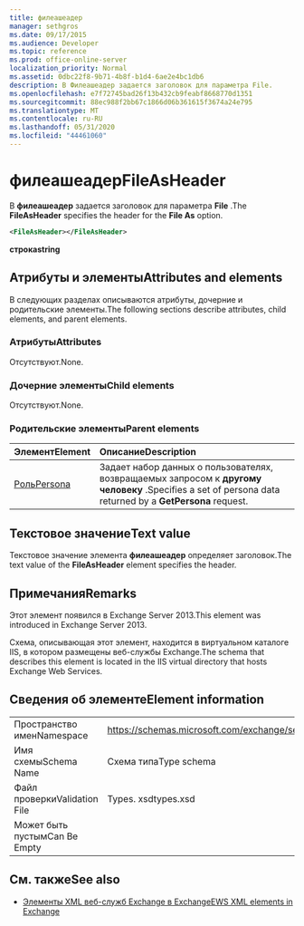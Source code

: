 ```yaml
---
title: филеашеадер
manager: sethgros
ms.date: 09/17/2015
ms.audience: Developer
ms.topic: reference
ms.prod: office-online-server
localization_priority: Normal
ms.assetid: 0dbc22f8-9b71-4b8f-b1d4-6ae2e4bc1db6
description: В Филеашеадер задается заголовок для параметра File.
ms.openlocfilehash: e7f72745bad26f13b432cb9feabf8668770d1351
ms.sourcegitcommit: 88ec988f2bb67c1866d06b361615f3674a24e795
ms.translationtype: MT
ms.contentlocale: ru-RU
ms.lasthandoff: 05/31/2020
ms.locfileid: "44461060"
---
```

# <a name="fileasheader"></a><span data-ttu-id="40f58-103">филеашеадер</span><span class="sxs-lookup"><span data-stu-id="40f58-103">FileAsHeader</span></span>

<span data-ttu-id="40f58-104">В **филеашеадер** задается заголовок для параметра **File** .</span><span class="sxs-lookup"><span data-stu-id="40f58-104">The **FileAsHeader** specifies the header for the **File As** option.</span></span> 
  
```XML
<FileAsHeader></FileAsHeader>
```

 <span data-ttu-id="40f58-105">**строка**</span><span class="sxs-lookup"><span data-stu-id="40f58-105">**string**</span></span>
## <a name="attributes-and-elements"></a><span data-ttu-id="40f58-106">Атрибуты и элементы</span><span class="sxs-lookup"><span data-stu-id="40f58-106">Attributes and elements</span></span>

<span data-ttu-id="40f58-107">В следующих разделах описываются атрибуты, дочерние и родительские элементы.</span><span class="sxs-lookup"><span data-stu-id="40f58-107">The following sections describe attributes, child elements, and parent elements.</span></span>
  
### <a name="attributes"></a><span data-ttu-id="40f58-108">Атрибуты</span><span class="sxs-lookup"><span data-stu-id="40f58-108">Attributes</span></span>

<span data-ttu-id="40f58-109">Отсутствуют.</span><span class="sxs-lookup"><span data-stu-id="40f58-109">None.</span></span>
  
### <a name="child-elements"></a><span data-ttu-id="40f58-110">Дочерние элементы</span><span class="sxs-lookup"><span data-stu-id="40f58-110">Child elements</span></span>

<span data-ttu-id="40f58-111">Отсутствуют.</span><span class="sxs-lookup"><span data-stu-id="40f58-111">None.</span></span>
  
### <a name="parent-elements"></a><span data-ttu-id="40f58-112">Родительские элементы</span><span class="sxs-lookup"><span data-stu-id="40f58-112">Parent elements</span></span>

|<span data-ttu-id="40f58-113">**Элемент**</span><span class="sxs-lookup"><span data-stu-id="40f58-113">**Element**</span></span>|<span data-ttu-id="40f58-114">**Описание**</span><span class="sxs-lookup"><span data-stu-id="40f58-114">**Description**</span></span>|
|:-----|:-----|
|[<span data-ttu-id="40f58-115">Роль</span><span class="sxs-lookup"><span data-stu-id="40f58-115">Persona</span></span>](persona.md) <br/> |<span data-ttu-id="40f58-116">Задает набор данных о пользователях, возвращаемых запросом к **другому человеку** .</span><span class="sxs-lookup"><span data-stu-id="40f58-116">Specifies a set of persona data returned by a **GetPersona** request.</span></span>  <br/> |
   
## <a name="text-value"></a><span data-ttu-id="40f58-117">Текстовое значение</span><span class="sxs-lookup"><span data-stu-id="40f58-117">Text value</span></span>

<span data-ttu-id="40f58-118">Текстовое значение элемента **филеашеадер** определяет заголовок.</span><span class="sxs-lookup"><span data-stu-id="40f58-118">The text value of the **FileAsHeader** element specifies the header.</span></span> 
  
## <a name="remarks"></a><span data-ttu-id="40f58-119">Примечания</span><span class="sxs-lookup"><span data-stu-id="40f58-119">Remarks</span></span>

<span data-ttu-id="40f58-120">Этот элемент появился в Exchange Server 2013.</span><span class="sxs-lookup"><span data-stu-id="40f58-120">This element was introduced in Exchange Server 2013.</span></span>
  
<span data-ttu-id="40f58-121">Схема, описывающая этот элемент, находится в виртуальном каталоге IIS, в котором размещены веб-службы Exchange.</span><span class="sxs-lookup"><span data-stu-id="40f58-121">The schema that describes this element is located in the IIS virtual directory that hosts Exchange Web Services.</span></span>
  
## <a name="element-information"></a><span data-ttu-id="40f58-122">Сведения об элементе</span><span class="sxs-lookup"><span data-stu-id="40f58-122">Element information</span></span>

|||
|:-----|:-----|
|<span data-ttu-id="40f58-123">Пространство имен</span><span class="sxs-lookup"><span data-stu-id="40f58-123">Namespace</span></span>  <br/> |https://schemas.microsoft.com/exchange/services/2006/types  <br/> |
|<span data-ttu-id="40f58-124">Имя схемы</span><span class="sxs-lookup"><span data-stu-id="40f58-124">Schema Name</span></span>  <br/> |<span data-ttu-id="40f58-125">Схема типа</span><span class="sxs-lookup"><span data-stu-id="40f58-125">Type schema</span></span>  <br/> |
|<span data-ttu-id="40f58-126">Файл проверки</span><span class="sxs-lookup"><span data-stu-id="40f58-126">Validation File</span></span>  <br/> |<span data-ttu-id="40f58-127">Types. xsd</span><span class="sxs-lookup"><span data-stu-id="40f58-127">types.xsd</span></span>  <br/> |
|<span data-ttu-id="40f58-128">Может быть пустым</span><span class="sxs-lookup"><span data-stu-id="40f58-128">Can Be Empty</span></span>  <br/> ||
   
## <a name="see-also"></a><span data-ttu-id="40f58-129">См. также</span><span class="sxs-lookup"><span data-stu-id="40f58-129">See also</span></span>



- [<span data-ttu-id="40f58-130">Элементы XML веб-служб Exchange в Exchange</span><span class="sxs-lookup"><span data-stu-id="40f58-130">EWS XML elements in Exchange</span></span>](ews-xml-elements-in-exchange.md)

